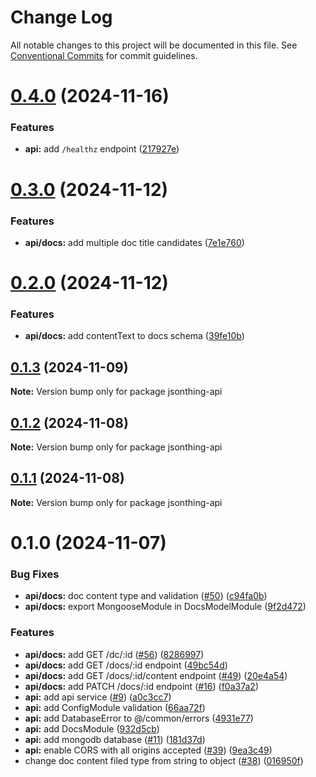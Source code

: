 # Change Log

All notable changes to this project will be documented in this file.
See [Conventional Commits](https://conventionalcommits.org) for commit guidelines.

# [0.4.0](https://github.com/lharti/jsonthing/compare/jsonthing-api@0.3.0...jsonthing-api@0.4.0) (2024-11-16)


### Features

* **api:** add `/healthz` endpoint ([217927e](https://github.com/lharti/jsonthing/commit/217927e4910e9696fcbd816d6cd483687128dcec))





# [0.3.0](https://github.com/lharti/jsonthing/compare/jsonthing-api@0.2.0...jsonthing-api@0.3.0) (2024-11-12)


### Features

* **api/docs:** add multiple doc title candidates ([7e1e760](https://github.com/lharti/jsonthing/commit/7e1e76023ed7544d2cde94e805e61ca2a658adea))





# [0.2.0](https://github.com/lharti/jsonthing/compare/jsonthing-api@0.1.3...jsonthing-api@0.2.0) (2024-11-12)


### Features

* **api/docs:** add contentText to docs schema ([39fe10b](https://github.com/lharti/jsonthing/commit/39fe10b8ee4682d7eea6b347df5c7ad5bbab5145))





## [0.1.3](https://github.com/lharti/jsonthing/compare/jsonthing-api@0.1.2...jsonthing-api@0.1.3) (2024-11-09)

**Note:** Version bump only for package jsonthing-api





## [0.1.2](https://github.com/lharti/jsonthing/compare/jsonthing-api@0.1.1...jsonthing-api@0.1.2) (2024-11-08)

**Note:** Version bump only for package jsonthing-api





## [0.1.1](https://github.com/lharti/jsonthing/compare/jsonthing-api@0.1.0...jsonthing-api@0.1.1) (2024-11-08)

**Note:** Version bump only for package jsonthing-api





# 0.1.0 (2024-11-07)


### Bug Fixes

* **api/docs:** doc content type and validation ([#50](https://github.com/lharti/jsonthing/issues/50)) ([c94fa0b](https://github.com/lharti/jsonthing/commit/c94fa0b5a196e3d6f31747f0168530182c688505))
* **api/docs:** export MongooseModule in DocsModelModule ([9f2d472](https://github.com/lharti/jsonthing/commit/9f2d4723c4292340fc3ba28589b4e09611e58ecc))


### Features

* **api/docs:** add GET /dc/:id ([#56](https://github.com/lharti/jsonthing/issues/56)) ([8286997](https://github.com/lharti/jsonthing/commit/8286997a6baa42b6d75fbd0c4ba654717a6635ec))
* **api/docs:** add GET /docs/:id endpoint ([49bc54d](https://github.com/lharti/jsonthing/commit/49bc54d50d7b010f61a773254b446ea9a8e90754))
* **api/docs:** add GET /docs/:id/content endpoint ([#49](https://github.com/lharti/jsonthing/issues/49)) ([20e4a54](https://github.com/lharti/jsonthing/commit/20e4a54eff0bc0ef280f717806158d8f729879ba))
* **api/docs:** add PATCH /docs/:id endpoint ([#16](https://github.com/lharti/jsonthing/issues/16)) ([f0a37a2](https://github.com/lharti/jsonthing/commit/f0a37a23c858913d0a5b908838696f44615436fe))
* **api:** add api service ([#9](https://github.com/lharti/jsonthing/issues/9)) ([a0c3cc7](https://github.com/lharti/jsonthing/commit/a0c3cc7b3639a3f8939ecad8c7e4726aa15ff815))
* **api:** add ConfigModule validation ([66aa72f](https://github.com/lharti/jsonthing/commit/66aa72f6acfdbee89cc1a4d29eea2a3a9a928949))
* **api:** add DatabaseError to @/common/errors ([4931e77](https://github.com/lharti/jsonthing/commit/4931e778473f8bdae0c9ce1401c9e0e8361c93b1))
* **api:** add DocsModule ([932d5cb](https://github.com/lharti/jsonthing/commit/932d5cb30c2cf72f657879935b2a0f0a219f5840))
* **api:** add mongodb database ([#11](https://github.com/lharti/jsonthing/issues/11)) ([181d37d](https://github.com/lharti/jsonthing/commit/181d37dae1bf683f8789d5d2b1077af37ceb1b1d))
* **api:** enable CORS with all origins accepted ([#39](https://github.com/lharti/jsonthing/issues/39)) ([9ea3c49](https://github.com/lharti/jsonthing/commit/9ea3c49cd7034017e4cf36231b63a53941a79f4d))
* change doc content filed type from string to object ([#38](https://github.com/lharti/jsonthing/issues/38)) ([016950f](https://github.com/lharti/jsonthing/commit/016950f2cbc0e36bfc574301127ce68aba51b69f))

